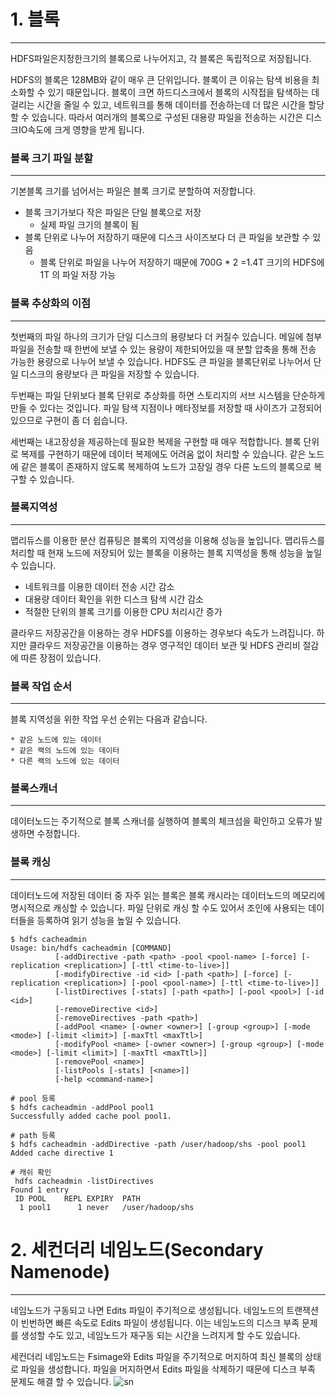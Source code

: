 # 1. 블록
* * *
HDFS파일은지정한크기의 블록으로 나누어지고, 각 블록은 독립적으로 저장됩니다. 

HDFS의 블록은 128MB와 같이 매우 큰 단위입니다. 블록이 큰 이유는 탐색 비용을 최소화할 수 있기 때문입니다. 블록이 크면 하드디스크에서 블록의 시작접을 탐색하는 데 걸리는 시간을 줄일 수 있고, 네트워크를 통해 데이터를 전송하는데 더 많은 시간을 할당할 수 있습니다. 따라서 여러개의 블록으로 구성된 대용량 파일을 전송하는 시간은 디스크IO속도에 크게 영향을 받게 됩니다. 

### 블록 크기 파일 분할
***
기본블록 크기를 넘어서는 파일은 블록 크기로 분할하여 저장합니다. 

  * 블록 크기가보다 작은 파일은 단일 블록으로 저장 
    - 실제 파일 크기의 블록이 됨
  * 블록 단위로 나누어 저장하기 때문에 디스크 사이즈보다 더 큰 파일을 보관할 수 있음
    - 블록 단위로 파일을 나누어 저장하기 때문에 700G * 2 =1.4T 크기의 HDFS에 1T 의 파일 저장 가능
    
### 블록 추상화의 이점
***
첫번째의 파일 하나의 크기가 단일 디스크의 용량보다 더 커질수 있습니다. 메일에 첨부파일을 전송할 때 한번에 보낼 수 있는 용량이 제한되어있을 때 분할 압축을 통해 전송 가능한 용량으로 나누어 보낼 수 있습니다. HDFS도 큰 파일을 블록단위로 나누어서 단일 디스크의 용량보다 큰 파일을 저장할 수 있습니다. 

두번째는 파일 단위보다 블록 단위로 추상화를 하면 스토리지의 서브 시스템을 단순하게 만들 수 있다는 것입니다. 파일 탐색 지점이나 메타정보를 저장할 때 사이즈가 고정되어 있으므로 구현이 좀 더 쉽습니다. 

세번째는 내고장성을 제공하는데 필요한 복제을 구현할 때 매우 적합합니다. 블록 단위로 복제를 구현하기 때문에 데이터 복제에도 어려움 없이 처리할 수 있습니다. 같은 노드에 같은 블록이 존재하지 않도록 복제하여 노드가 고장일 경우 다른 노드의 블록으로 복구할 수 있습니다. 

### 블록지역성
***
맵리듀스를 이용한 분산 컴퓨팅은 블록의 지역성을 이용해 성능을 높입니다. 맵리듀스를 처리할 때 현재 노드에 저장되어 있는 블록을 이용하는 블록 지역성을 통해 성능을 높일 수 있습니다. 

   * 네트워크를 이용한 데이터 전송 시간 감소 
   * 대용량 데이터 확인을 위한 디스크 탐색 시간 감소 
   * 적절한 단위의 블록 크기를 이용한 CPU 처리시간 증가 
   
클라우드 저장공간을 이용하는 경우 HDFS를 이용하는 경우보다 속도가 느려집니다. 하지만 클라우드 저장공간을 이용하는 경우 영구적인 데이터 보관 및 HDFS 관리비 절감에 따른 장점이 있습니다. 

### 블록 작업 순서
***
블록 지역성을 위한 작업 우선 순위는 다음과 같습니다. 

    * 같은 노드에 있는 데이터 
    * 같은 랙의 노드에 있는 데이터 
    * 다른 랙의 노드에 있는 데이터 
    
### 블록스캐너
***
데이터노드는 주기적으로 블록 스캐너를 실행하여 블록의 체크섬을 확인하고 오류가 발생하면 수정합니다. 

### 블록 캐싱 
***
데이터노드에 저장된 데이터 중 자주 읽는 블록은 블록 캐시라는 데이터노드의 메모리에 명시적으로 캐싱할 수 있습니다. 파일 단위로 캐싱 할 수도 있어서 조인에 사용되는 데이터들을 등록하여 읽기 성능을 높일 수 있습니다.
```
$ hdfs cacheadmin
Usage: bin/hdfs cacheadmin [COMMAND]
          [-addDirective -path <path> -pool <pool-name> [-force] [-replication <replication>] [-ttl <time-to-live>]]
          [-modifyDirective -id <id> [-path <path>] [-force] [-replication <replication>] [-pool <pool-name>] [-ttl <time-to-live>]]
          [-listDirectives [-stats] [-path <path>] [-pool <pool>] [-id <id>]
          [-removeDirective <id>]
          [-removeDirectives -path <path>]
          [-addPool <name> [-owner <owner>] [-group <group>] [-mode <mode>] [-limit <limit>] [-maxTtl <maxTtl>]
          [-modifyPool <name> [-owner <owner>] [-group <group>] [-mode <mode>] [-limit <limit>] [-maxTtl <maxTtl>]]
          [-removePool <name>]
          [-listPools [-stats] [<name>]]
          [-help <command-name>]

# pool 등록 
$ hdfs cacheadmin -addPool pool1
Successfully added cache pool pool1.

# path 등록
$ hdfs cacheadmin -addDirective -path /user/hadoop/shs -pool pool1
Added cache directive 1

# 캐쉬 확인 
 hdfs cacheadmin -listDirectives
Found 1 entry
 ID POOL    REPL EXPIRY  PATH             
  1 pool1      1 never   /user/hadoop/shs 
```

# 2. 세컨더리 네임노드(Secondary Namenode)
* * *
네임노드가 구동되고 나면 Edits 파일이 주기적으로 생성됩니다. 네임노드의 트랜잭션이 빈번하면 빠른 속도로 Edits 파일이 생성됩니다. 이는 네임노드의 디스크 부족 문제를 생성할 수도 있고, 네임노드가 재구동 되는 시간을 느려지게 할 수도 있습니다.

세컨더리 네임노드는 Fsimage와 Edits 파일을 주기적으로 머지하여 최신 블록의 상태로 파일을 생성합니다. 파일을 머지하면서 Edits 파일을 삭제하기 때문에 디스크 부족 문제도 해결 할 수 있습니다.
![sn](https://charsyam.files.wordpress.com/2011/04/fsimage.png)
